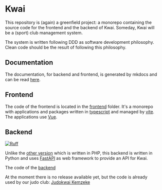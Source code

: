 # Kwai

This repository is (again) a greenfield project: a monorepo containing the source code for the frontend and
the backend of Kwai. Someday, Kwai will be a (sport) club management system.

The system is written following DDD as software development philosophy. Clean code should be the result of following
this philosophy.

## Documentation
The documentation, for backend and frontend, is generated by mkdocs and can be read
[here](https://kwai.readthedocs.io/en/latest/).

## Frontend
The code of the frontend is located in the [frontend](./frontend) folder. It's a monorepo
with applications and packages written in [typescript](https://www.typescriptlang.org/) and
managed by [vite](https://vitejs.dev). The applications use [Vue](https://vuejs.org).

## Backend
[![Ruff](https://img.shields.io/endpoint?url=https://raw.githubusercontent.com/astral-sh/ruff/main/assets/badge/v2.json)](https://github.com/astral-sh/ruff)

Unlike the [other version](https://github.com/fbraem/kwai-api) which is written in PHP, this backend is written in
Python and uses [FastAPI](https://fastapi.tiangolo.com/) as web framework to provide an API for Kwai.

The code of the [backend](./backend)

At the moment there is no release available yet, but the code is already used by our
judo club: [Judokwai Kemzeke](https://www.judokwaikemzeke.be)
